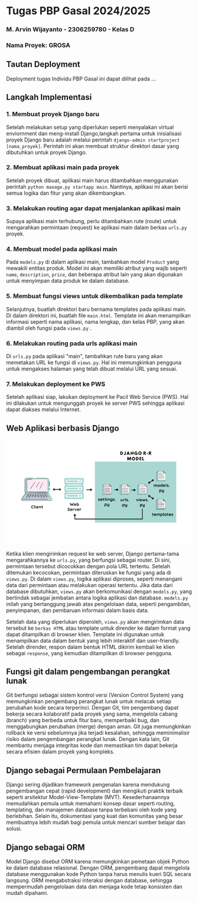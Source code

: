# Tugas PBP Gasal 2024/2025
### M. Arvin Wijayanto - 2306259780 - Kelas D
### Nama Proyek: GROSA

## Tautan Deployment
Deployment tugas Individu PBP Gasal ini dapat dilihat pada ...

## Langkah Implementasi
### 1. Membuat proyek Django baru
Setelah melakukan setup yang diperlukan seperti menyalakan virtual enviornment dan meng-install Django,langkah pertama untuk inisialisasi proyek Django baru adalah melalui perintah ```django-admin startproject [nama_proyek]```. Perintah ini akan membuat struktur direktori dasar yang dibutuhkan untuk proyek Django.

### 2. Membuat aplikasi main pada proyek
Setelah proyek dibuat, aplikasi main harus ditambahkan menggunakan perintah ```python manage.py startapp main```. Nantinya, aplikasi ini akan berisi semua logika dan fitur yang akan dikembangkan.

### 3. Melakukan routing agar dapat menjalankan aplikasi main
Supaya aplikasi main terhubung, perlu ditambahkan rute (route) untuk mengarahkan permintaan (request) ke aplikasi main dalam berkas ```urls.py``` proyek.

### 4. Membuat model pada aplikasi main
Pada ```models.py``` di dalam aplikasi main, tambahkan model ```Product``` yang mewakili entitas produk. Model ini akan memiliki atribut yang wajib seperti ```name```, ```description```, ```price```, dan beberapa atribut lain yang akan digunakan untuk menyimpan data produk ke dalam database.

### 5. Membuat fungsi views untuk dikembalikan pada template
Selanjutnya, buatlah direktori baru bernama templates pada aplikasi main. Di dalam direktori ini, buatlah file ```main.html```. Template ini akan menampilkan informasi seperti nama aplikasi, nama lengkap, dan kelas PBP, yang akan diambil oleh fungsi pada ```views.py``` .

### 6. Melakukan routing pada urls aplikasi main
Di ```urls.py``` pada aplikasi "main", tambahkan rute baru yang akan memetakan URL ke fungsi di ```views.py```. Hal ini memungkinkan pengguna untuk mengakses halaman yang telah dibuat melalui URL yang sesuai.

### 7. Melakukan deployment ke PWS
Setelah aplikasi siap, lakukan deployment ke Pacil Web Service (PWS). Hal ini dilakukan untuk mengunggah proyek ke server PWS sehingga aplikasi dapat diakses melalui Internet.

## Web Aplikasi berbasis Django
![Flow Django](image.png)

Ketika klien mengirimkan request ke web server, Django pertama-tama mengarahkannya ke ``` urls.py ```, yang berfungsi sebagai router. Di sini, permintaan tersebut dicocokkan dengan pola URL tertentu. Setelah ditemukan kecocokan, permintaan diteruskan ke fungsi yang ada di ``` views.py ```. Di dalam ``` views.py ```, logika aplikasi diproses, seperti menangani data dari permintaan atau melakukan operasi tertentu. Jika data dari database dibutuhkan, ``` views.py ``` akan berkomunikasi dengan ``` models.py ```, yang bertindak sebagai jembatan antara logika aplikasi dan database. ``` models.py ``` inilah yang bertanggung jawab atas pengelolaan data, seperti pengambilan, penyimpanan, dan pembaruan informasi dalam basis data.

Setelah data yang diperlukan diperoleh, ``` views.py ``` akan mengirimkan data tersebut ke ``` berkas HTML ``` atau template untuk dirender ke dalam format yang dapat ditampilkan di browser klien. Template ini digunakan untuk menampilkan data dalam bentuk yang lebih interaktif dan user-friendly. Setelah dirender, respon dalam bentuk HTML dikirim kembali ke klien sebagai ``` response ```, yang kemudian ditampilkan di browser pengguna.

## Fungsi git dalam pengembangan perangkat lunak
Git berfungsi sebagai sistem kontrol versi (Version Control System) yang memungkinkan pengembang perangkat lunak untuk melacak setiap perubahan kode secara terperinci. Dengan Git, tim pengembang dapat bekerja secara kolaboratif pada proyek yang sama, mengelola cabang (branch) yang berbeda untuk fitur baru, memperbaiki bug, dan menggabungkan perubahan (merge) dengan aman. Git juga memungkinkan rollback ke versi sebelumnya jika terjadi kesalahan, sehingga meminimalisir risiko dalam pengembangan perangkat lunak. Dengan kata lain, Git membantu menjaga integritas kode dan memastikan tim dapat bekerja secara efisien dalam proyek yang kompleks.

## Django sebagai Permulaan Pembelajaran
Django sering dijadikan framework pengenalan karena mendukung pengembangan cepat (rapid development) dan mengikuti praktik terbaik seperti arsitektur Model-View-Template (MVT). Kesederhanaannya memudahkan pemula untuk memahami konsep dasar seperti routing, templating, dan manajemen database tanpa terbebani oleh kode yang berlebihan. Selain itu, dokumentasi yang kuat dan komunitas yang besar membuatnya lebih mudah bagi pemula untuk mencari sumber belajar dan solusi.

## Django sebagai ORM
Model Django disebut ORM karena memungkinkan pemetaan objek Python ke dalam database relasional. Dengan ORM, pengembang dapat mengelola database menggunakan kode Python tanpa harus menulis kueri SQL secara langsung. ORM mengabstraksi interaksi dengan database, sehingga mempermudah pengelolaan data dan menjaga kode tetap konsisten dan mudah dipahami.